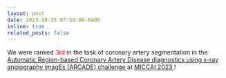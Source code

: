 ```yaml
---
layout: post
date: 2023-10-15 07:59:00-0400
inline: true
related_posts: false
---
```


We were ranked  <font color=RED> 3rd </font> in the task of coronary artery segmentation in the <a href='https://arcade.grand-challenge.org/'> Automatic Region-based Coronary Artery Disease diagnostics using x-ray angiography imagEs (ARCADE) challenge </a> at <a href='https://conferences.miccai.org/2023/en/'> MICCAI 2023 </a>!
